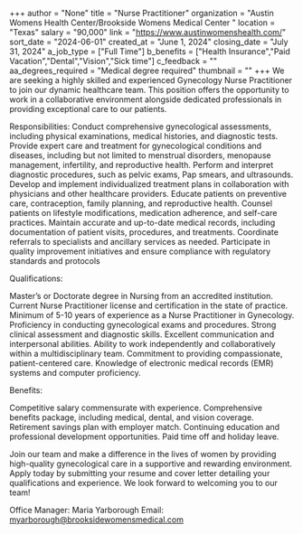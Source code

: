 +++
author = "None"
title = "Nurse Practitioner"
organization = "Austin Womens Health Center/Brookside Womens  Medical  Center "
location = "Texas"
salary = "90,000"
link = "https://www.austinwomenshealth.com/"
sort_date = "2024-06-01"
created_at = "June 1, 2024"
closing_date = "July 31, 2024"
a_job_type = ["Full Time"]
b_benefits = ["Health Insurance","Paid Vacation","Dental","Vision","Sick time"]
c_feedback = ""
aa_degrees_required = "Medical degree required"
thumbnail = ""
+++
We are seeking a highly skilled and experienced Gynecology Nurse Practitioner to join our dynamic healthcare team. This position offers the opportunity to work in a collaborative environment alongside dedicated professionals in providing exceptional care to our patients.

Responsibilities:
Conduct comprehensive gynecological assessments, including physical examinations, medical histories, and diagnostic tests.
Provide expert care and treatment for gynecological conditions and diseases, including but not limited to menstrual disorders, menopause management, infertility, and reproductive health.
Perform and interpret diagnostic procedures, such as pelvic exams, Pap smears, and ultrasounds.
Develop and implement individualized treatment plans in collaboration with physicians and other healthcare providers.
Educate patients on preventive care, contraception, family planning, and reproductive health.
Counsel patients on lifestyle modifications, medication adherence, and self-care practices.
Maintain accurate and up-to-date medical records, including documentation of patient visits, procedures, and treatments.
Coordinate referrals to specialists and ancillary services as needed.
Participate in quality improvement initiatives and ensure compliance with regulatory standards and protocols

Qualifications:

Master’s or Doctorate degree in Nursing from an accredited institution.
Current Nurse Practitioner license and certification in the state of practice.
Minimum of 5-10 years of experience as a Nurse Practitioner in Gynecology.
Proficiency in conducting gynecological exams and procedures.
Strong clinical assessment and diagnostic skills.
Excellent communication and interpersonal abilities.
Ability to work independently and collaboratively within a multidisciplinary team.
Commitment to providing compassionate, patient-centered care.
Knowledge of electronic medical records (EMR) systems and computer proficiency.

Benefits:

Competitive salary commensurate with experience.
Comprehensive benefits package, including medical, dental, and vision coverage.
Retirement savings plan with employer match.
Continuing education and professional development opportunities.
Paid time off and holiday leave.

Join our team and make a difference in the lives of women by providing high-quality gynecological care in a supportive and rewarding environment. Apply today by submitting your resume and cover letter detailing your qualifications and experience. We look forward to welcoming you to our team!

Office Manager: Maria Yarborough 
Email: myarborough@brooksidewomensmedical.com